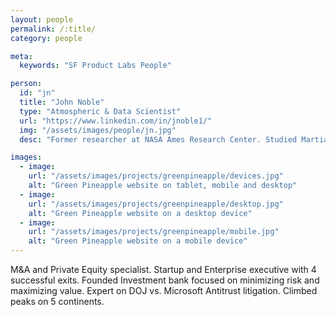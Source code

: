 ```yaml
---
layout: people
permalink: /:title/
category: people

meta:
  keywords: "SF Product Labs People"

person:
  id: "jn"
  title: "John Noble"
  type: "Atmospheric & Data Scientist"
  url: "https://www.linkedin.com/in/jnoble1/"
  img: "/assets/images/people/jn.jpg"
  desc: "Former researcher at NASA Ames Research Center. Studied Martian atmosphere for over 10 years. Expert in software development and atmospheric science. Has an M.S. in Meteorology."

images:
  - image:
    url: "/assets/images/projects/greenpineapple/devices.jpg"
    alt: "Green Pineapple website on tablet, mobile and desktop"
  - image:
    url: "/assets/images/projects/greenpineapple/desktop.jpg"
    alt: "Green Pineapple website on a desktop device"
  - image:
    url: "/assets/images/projects/greenpineapple/mobile.jpg"
    alt: "Green Pineapple website on a mobile device"
---
```

<p>M&A and Private Equity specialist. Startup and Enterprise executive with 4 successful exits. Founded Investment bank focused on minimizing risk and maximizing value. Expert on DOJ vs. Microsoft Antitrust litigation. Climbed peaks on 5 continents.</p>
